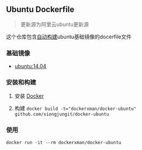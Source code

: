 ## Ubuntu Dockerfile

> 更新源为阿里云ubuntu更新源

这个仓库包含[自动构建](https://registry.hub.docker.com/_/dockerfile/ubuntu/)ubuntu基础镜像的docerfile文件

### 基础镜像

* [ubuntu:14.04](https://hub.docker.com/_/ubuntu/)

### 安装和构建

1. 安装 [Docker](https://www.docker.com/)

2. 构建 `docker build -t="dockerxman/docker-ubuntu" github.com/xiongjungit/docker-ubuntu`

### 使用

```
docker run -it --rm dockerxman/docker-ubuntu
```
